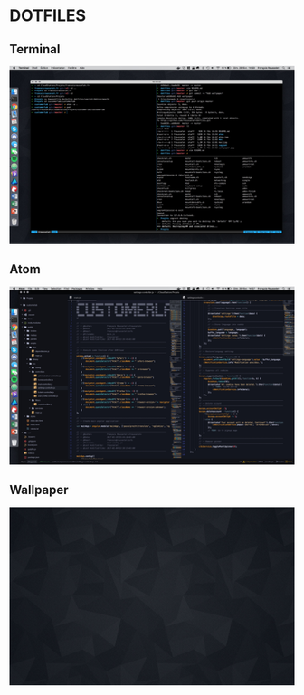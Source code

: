 # DOTFILES

## Terminal

![macos](macos.jpg)

## Atom

![Atom](atom.jpg)

## Wallpaper

![Wallpaper](wallpaper.jpg)
